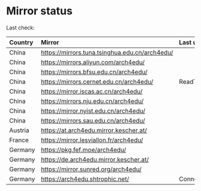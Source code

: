 <script src="./time.js"></script>
# Mirror status
Last check: <script type="text/javascript">localize(1755836925.6750934);</script>

|Country|Mirror|Last update|
|:------|:-----|:----------|
|China|https://mirrors.tuna.tsinghua.edu.cn/arch4edu/|<script type="text/javascript">localize(1755801754);</script>|
|China|https://mirrors.aliyun.com/arch4edu/|<script type="text/javascript">localize(1755801754);</script>|
|China|https://mirrors.bfsu.edu.cn/arch4edu/|<script type="text/javascript">localize(1755801754);</script>|
|China|https://mirrors.cernet.edu.cn/arch4edu/|ReadTimeout|
|China|https://mirror.iscas.ac.cn/arch4edu/|<script type="text/javascript">localize(1755801754);</script>|
|China|https://mirrors.nju.edu.cn/arch4edu/|<script type="text/javascript">localize(1755801754);</script>|
|China|https://mirror.nyist.edu.cn/arch4edu/|<script type="text/javascript">localize(1755801754);</script>|
|China|https://mirrors.sau.edu.cn/arch4edu/|<script type="text/javascript">localize(1755801754);</script>|
|Austria|https://at.arch4edu.mirror.kescher.at/|<script type="text/javascript">localize(1755801754);</script>|
|France|https://mirror.lesviallon.fr/arch4edu/|<script type="text/javascript">localize(1755801754);</script>|
|Germany|https://pkg.fef.moe/arch4edu/|<script type="text/javascript">localize(1755801754);</script>|
|Germany|https://de.arch4edu.mirror.kescher.at/|<script type="text/javascript">localize(1755801754);</script>|
|Germany|https://mirror.sunred.org/arch4edu/|<script type="text/javascript">localize(1755801754);</script>|
|Germany|https://arch4edu.shtrophic.net/|ConnectionError|

<script src="./tablefilter/tablefilter.js"></script>
<script src="./table.js"></script>